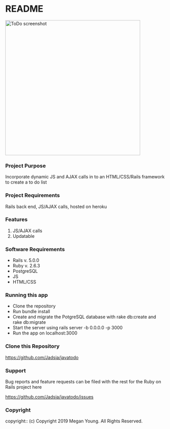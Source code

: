# README

<img width="425" alt="ToDo screenshot" src="https://user-images.githubusercontent.com/48420271/67201555-6460a500-f3bb-11e9-95f8-dca13648c6d2.PNG">

### Project Purpose

Incorporate dynamic JS and AJAX calls in to an HTML/CSS/Rails framework to create a to do list
 
### Project Requirements

Rails back end, JS/AJAX calls, hosted on heroku
 
### Features

1. JS/AJAX calls
2. Updatable
 
### Software Requirements
 
* Rails v. 5.0.0 
* Ruby v. 2.6.3
* PostgreSQL
* JS
* HTML/CSS
 
### Running this app

* Clone the repository
* Run bundle install
* Create and migrate the PotgreSQL database with rake db:create and rake db:migrate
* Start the server using rails server -b 0.0.0.0 -p 3000
* Run the app on localhost:3000

### Clone this Repository
https://github.com/Jadsia/javatodo
 
### Support
Bug reports and feature requests can be filed with the rest for the Ruby on Rails project here

https://github.com/Jadsia/javatodo/issues
 
### Copyright
copyright:: (c) Copyright 2019 Megan Young. All Rights Reserved.


